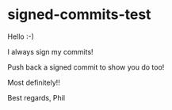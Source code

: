 # signed-commits-test

Hello :-)

I always sign my commits!

Push back a signed commit to show you do too!

Most definitely!!

Best regards,
Phil